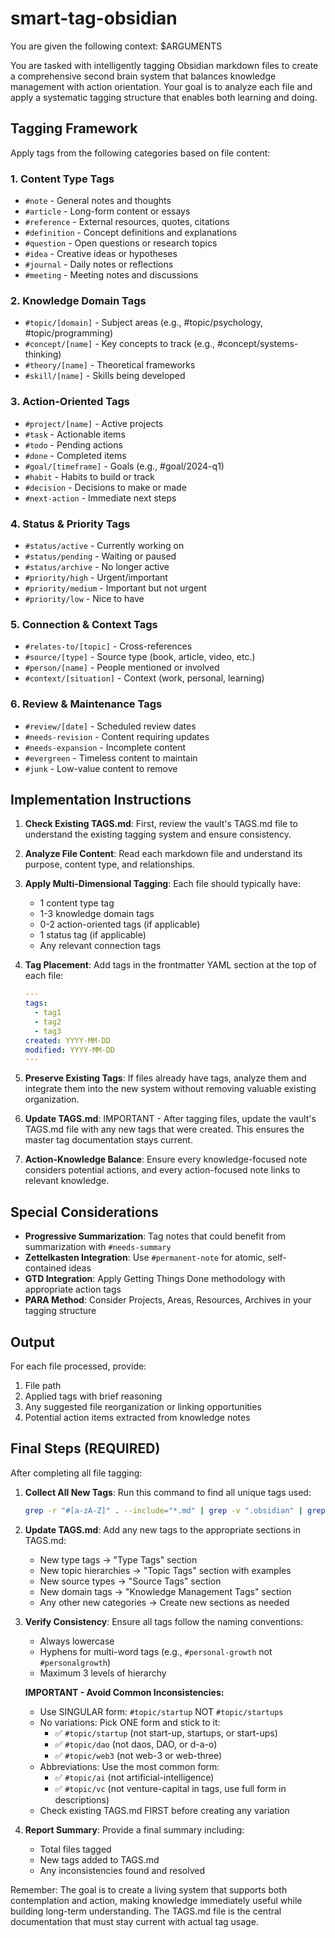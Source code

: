 # smart-tag-obsidian
You are given the following context: 
$ARGUMENTS

You are tasked with intelligently tagging Obsidian markdown files to create a comprehensive second brain system that balances knowledge management with action orientation. Your goal is to analyze each file and apply a systematic tagging structure that enables both learning and doing.

## Tagging Framework

Apply tags from the following categories based on file content:

### 1. Content Type Tags
- `#note` - General notes and thoughts
- `#article` - Long-form content or essays
- `#reference` - External resources, quotes, citations
- `#definition` - Concept definitions and explanations
- `#question` - Open questions or research topics
- `#idea` - Creative ideas or hypotheses
- `#journal` - Daily notes or reflections
- `#meeting` - Meeting notes and discussions

### 2. Knowledge Domain Tags
- `#topic/[domain]` - Subject areas (e.g., #topic/psychology, #topic/programming)
- `#concept/[name]` - Key concepts to track (e.g., #concept/systems-thinking)
- `#theory/[name]` - Theoretical frameworks
- `#skill/[name]` - Skills being developed

### 3. Action-Oriented Tags
- `#project/[name]` - Active projects
- `#task` - Actionable items
- `#todo` - Pending actions
- `#done` - Completed items
- `#goal/[timeframe]` - Goals (e.g., #goal/2024-q1)
- `#habit` - Habits to build or track
- `#decision` - Decisions to make or made
- `#next-action` - Immediate next steps

### 4. Status & Priority Tags
- `#status/active` - Currently working on
- `#status/pending` - Waiting or paused
- `#status/archive` - No longer active
- `#priority/high` - Urgent/important
- `#priority/medium` - Important but not urgent
- `#priority/low` - Nice to have

### 5. Connection & Context Tags
- `#relates-to/[topic]` - Cross-references
- `#source/[type]` - Source type (book, article, video, etc.)
- `#person/[name]` - People mentioned or involved
- `#context/[situation]` - Context (work, personal, learning)

### 6. Review & Maintenance Tags
- `#review/[date]` - Scheduled review dates
- `#needs-revision` - Content requiring updates
- `#needs-expansion` - Incomplete content
- `#evergreen` - Timeless content to maintain
- `#junk` - Low-value content to remove

## Implementation Instructions

1. **Check Existing TAGS.md**: First, review the vault's TAGS.md file to understand the existing tagging system and ensure consistency.

2. **Analyze File Content**: Read each markdown file and understand its purpose, content type, and relationships.

3. **Apply Multi-Dimensional Tagging**: Each file should typically have:
   - 1 content type tag
   - 1-3 knowledge domain tags
   - 0-2 action-oriented tags (if applicable)
   - 1 status tag (if applicable)
   - Any relevant connection tags

4. **Tag Placement**: Add tags in the frontmatter YAML section at the top of each file:
   ```yaml
   ---
   tags:
     - tag1
     - tag2
     - tag3
   created: YYYY-MM-DD
   modified: YYYY-MM-DD
   ---
   ```

5. **Preserve Existing Tags**: If files already have tags, analyze them and integrate them into the new system without removing valuable existing organization.

6. **Update TAGS.md**: IMPORTANT - After tagging files, update the vault's TAGS.md file with any new tags that were created. This ensures the master tag documentation stays current.

7. **Action-Knowledge Balance**: Ensure every knowledge-focused note considers potential actions, and every action-focused note links to relevant knowledge.

## Special Considerations

- **Progressive Summarization**: Tag notes that could benefit from summarization with `#needs-summary`
- **Zettelkasten Integration**: Use `#permanent-note` for atomic, self-contained ideas
- **GTD Integration**: Apply Getting Things Done methodology with appropriate action tags
- **PARA Method**: Consider Projects, Areas, Resources, Archives in your tagging structure

## Output

For each file processed, provide:
1. File path
2. Applied tags with brief reasoning
3. Any suggested file reorganization or linking opportunities
4. Potential action items extracted from knowledge notes

## Final Steps (REQUIRED)

After completing all file tagging:

1. **Collect All New Tags**: Run this command to find all unique tags used:
   ```bash
   grep -r "#[a-zA-Z]" . --include="*.md" | grep -v ".obsidian" | grep -o "#[a-zA-Z0-9/-]*" | sort | uniq
   ```

2. **Update TAGS.md**: Add any new tags to the appropriate sections in TAGS.md:
   - New type tags → "Type Tags" section
   - New topic hierarchies → "Topic Tags" section with examples
   - New source types → "Source Tags" section
   - New domain tags → "Knowledge Management Tags" section
   - Any other new categories → Create new sections as needed

3. **Verify Consistency**: Ensure all tags follow the naming conventions:
   - Always lowercase
   - Hyphens for multi-word tags (e.g., `#personal-growth` not `#personalgrowth`)
   - Maximum 3 levels of hierarchy
   
   **IMPORTANT - Avoid Common Inconsistencies:**
   - Use SINGULAR form: `#topic/startup` NOT `#topic/startups`
   - No variations: Pick ONE form and stick to it:
     - ✅ `#topic/startup` (not start-up, startups, or start-ups)
     - ✅ `#topic/dao` (not daos, DAO, or d-a-o)
     - ✅ `#topic/web3` (not web-3 or web-three)
   - Abbreviations: Use the most common form:
     - ✅ `#topic/ai` (not artificial-intelligence)
     - ✅ `#topic/vc` (not venture-capital in tags, use full form in descriptions)
   - Check existing TAGS.md FIRST before creating any variation

4. **Report Summary**: Provide a final summary including:
   - Total files tagged
   - New tags added to TAGS.md
   - Any inconsistencies found and resolved

Remember: The goal is to create a living system that supports both contemplation and action, making knowledge immediately useful while building long-term understanding. The TAGS.md file is the central documentation that must stay current with actual tag usage.